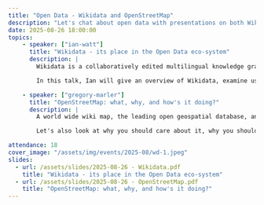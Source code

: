 ```yaml
---
title: "Open Data - Wikidata and OpenStreetMap"
description: "Let's chat about open data with presentations on both Wikidata and OpenStreetMap!"
date: 2025-08-26 18:00:00
topics:
    - speaker: ["ian-watt"]
      title: "Wikidata - its place in the Open Data eco-system"
      description: |
        Wikidata is a collaboratively edited multilingual knowledge graph hosted by the Wikimedia Foundation. It is a common source of open data that Wikimedia projects such as Wikipedia, and anyone else, are able to use under the CC0 public domain license. As of early-2025, Wikidata had 1.65 billion item statements (semantic triples). Its open nature means that anyone can contribute data to it, and its powerful SPARQL interface permits sophisticated querying.

        In this talk, Ian will give an overview of Wikidata, examine use cases for it, identify some associated tools, and finish with practical SPARQL querying examples to help you get started in re-using data from the system.

    - speaker: ["gregory-marler"]
      title: "OpenStreetMap: what, why, and how's it doing?"
      description: |
        A world wide wiki map, the leading open geospatial database, an unstoppable community project, a life-saver for humanitarian projects, a source of art, a global industry disruptor, and much more. You might know OpenStreetMap, but how well do you really know it?

        Let's also look at why you should care about it, why you should use it, and why millions of people have built the data. Not to mention how good and strong the project and the data is now. This will be a wide-breadth talk covering the many subject interests of OpenStreetMap. No technical knowledge required, but there will be pointers to where you can find out more.

attendance: 18
cover_image: "/assets/img/events/2025-08/wd-1.jpeg"
slides:
  - url: /assets/slides/2025-08-26 - Wikidata.pdf
    title: "Wikidata - its place in the Open Data eco-system"
  - url: /assets/slides/2025-08-26 - OpenStreetMap.pdf
    title: "OpenStreetMap: what, why, and how's it doing?"
---
```

